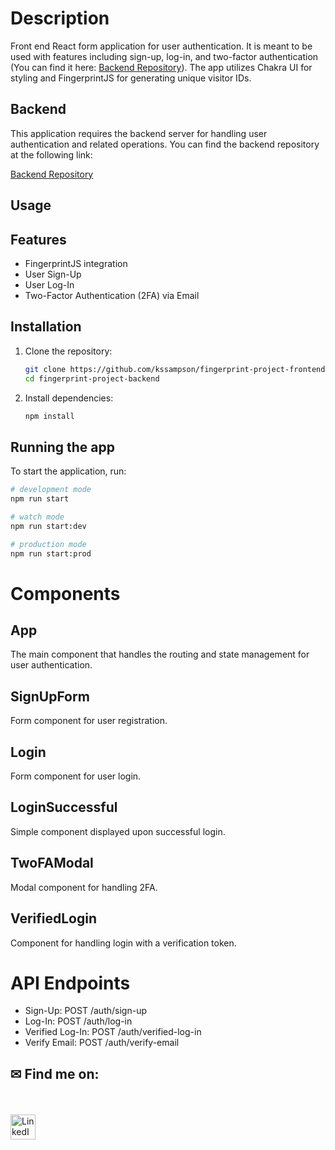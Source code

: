 # Description

Front end React form application for user authentication. It is meant to be used with features including sign-up, log-in, and two-factor authentication (You can find it here: [Backend Repository](https://github.com/kssampson/fingerprint-project-backend.git)). The app utilizes Chakra UI for styling and FingerprintJS for generating unique visitor IDs.

## Backend

This application requires the backend server for handling user authentication and related operations. You can find the backend repository at the following link:

[Backend Repository](https://github.com/kssampson/fingerprint-project-frontend.git)

## Usage

## Features
- FingerprintJS integration
- User Sign-Up
- User Log-In
- Two-Factor Authentication (2FA) via Email

## Installation

1. Clone the repository:
    ```bash
    git clone https://github.com/kssampson/fingerprint-project-frontend.git
    cd fingerprint-project-backend
    ```

2. Install dependencies:
    ```bash
    npm install
    ```

## Running the app

To start the application, run:

```bash
# development mode
npm run start

# watch mode
npm run start:dev

# production mode
npm run start:prod
```

# Components
## App
The main component that handles the routing and state management for user authentication.

## SignUpForm
Form component for user registration.

## Login
Form component for user login.

## LoginSuccessful
Simple component displayed upon successful login.

## TwoFAModal
Modal component for handling 2FA.

## VerifiedLogin
Component for handling login with a verification token.

# API Endpoints
- Sign-Up: POST /auth/sign-up
- Log-In: POST /auth/log-in
- Verified Log-In: POST /auth/verified-log-in
- Verify Email: POST /auth/verify-email


## ✉ Find me on:
<br />
<p align="left">
 <a href="https://www.linkedin.com/in/sampsonkyle/" target="_blank" rel="noopener noreferrer">
  <img src="https://skillicons.dev/icons?i=linkedin" alt="LinkedIn" height="40" style="vertical-align:top; margin:4px 10px 4px 0;">
 </a>
</p>
